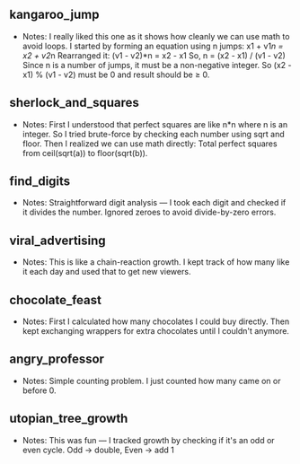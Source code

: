 ## kangaroo_jump
- Notes: I really liked this one as it shows how cleanly we can use math to avoid loops. I started by forming an equation using n jumps: x1 + v1*n = x2 + v2*n Rearranged it: (v1 - v2)*n = x2 - x1 So, n = (x2 - x1) / (v1 - v2) Since n is a number of jumps, it must be a non-negative integer. So (x2 - x1) % (v1 - v2) must be 0 and result should be ≥ 0.

## sherlock_and_squares
- Notes: First I understood that perfect squares are like n*n where n is an integer. So I tried brute-force by checking each number using sqrt and floor. Then I realized we can use math directly: Total perfect squares from ceil(sqrt(a)) to floor(sqrt(b)).

## find_digits
- Notes: Straightforward digit analysis — I took each digit and checked if it divides the number. Ignored zeroes to avoid divide-by-zero errors.

## viral_advertising
- Notes: This is like a chain-reaction growth. I kept track of how many like it each day and used that to get new viewers.

## chocolate_feast
- Notes: First I calculated how many chocolates I could buy directly. Then kept exchanging wrappers for extra chocolates until I couldn't anymore.

## angry_professor
- Notes: Simple counting problem. I just counted how many came on or before 0.

## utopian_tree_growth
- Notes: This was fun — I tracked growth by checking if it's an odd or even cycle. Odd → double, Even → add 1